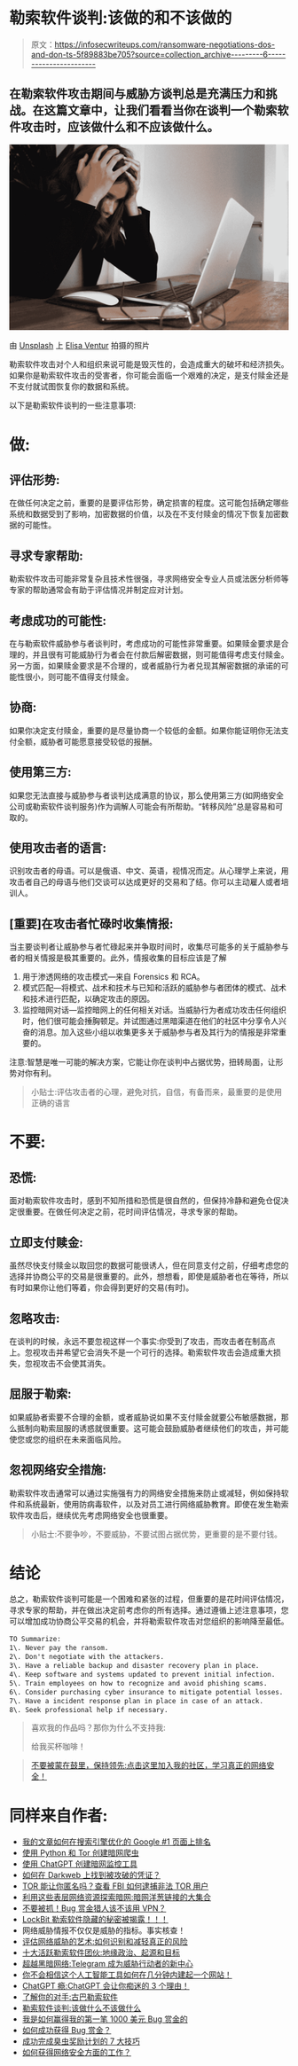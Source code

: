 # 勒索软件谈判:该做的和不该做的

> 原文：<https://infosecwriteups.com/ransomware-negotiations-dos-and-don-ts-5f89883be705?source=collection_archive---------6----------------------->

## 在勒索软件攻击期间与威胁方谈判总是充满压力和挑战。在这篇文章中，让我们看看当你在谈判一个勒索软件攻击时，应该做什么和不应该做什么。

![](img/1cf08f1d6cf7382f490f1f015d1a098b.png)

由 [Unsplash](https://unsplash.com?utm_source=medium&utm_medium=referral) 上 [Elisa Ventur](https://unsplash.com/@elisa_ventur?utm_source=medium&utm_medium=referral) 拍摄的照片

勒索软件攻击对个人和组织来说可能是毁灭性的，会造成重大的破坏和经济损失。如果你是勒索软件攻击的受害者，你可能会面临一个艰难的决定，是支付赎金还是不支付就试图恢复你的数据和系统。

以下是勒索软件谈判的一些注意事项:

# 做:

## 评估形势:

在做任何决定之前，重要的是要评估形势，确定损害的程度。这可能包括确定哪些系统和数据受到了影响，加密数据的价值，以及在不支付赎金的情况下恢复加密数据的可能性。

## 寻求专家帮助:

勒索软件攻击可能非常复杂且技术性很强，寻求网络安全专业人员或法医分析师等专家的帮助通常会有助于评估情况并制定应对计划。

## 考虑成功的可能性:

在与勒索软件威胁参与者谈判时，考虑成功的可能性非常重要。如果赎金要求是合理的，并且很有可能威胁行为者会在付款后解密数据，则可能值得考虑支付赎金。另一方面，如果赎金要求是不合理的，或者威胁行为者兑现其解密数据的承诺的可能性很小，则可能不值得支付赎金。

## 协商:

如果你决定支付赎金，重要的是尽量协商一个较低的金额。如果你能证明你无法支付全额，威胁者可能愿意接受较低的报酬。

## 使用第三方:

如果您无法直接与威胁参与者谈判达成满意的协议，那么使用第三方(如网络安全公司或勒索软件谈判服务)作为调解人可能会有所帮助。“转移风险”总是容易和可取的。

## 使用攻击者的语言:

识别攻击者的母语。可以是俄语、中文、英语，视情况而定。从心理学上来说，用攻击者自己的母语与他们交谈可以达成更好的交易和了结。你可以主动雇人或者培训人。

## [重要]在攻击者忙碌时收集情报:

当主要谈判者让威胁参与者忙碌起来并争取时间时，收集尽可能多的关于威胁参与者的相关情报是极其重要的。此外，情报收集的目标应该是了解

1.  用于渗透网络的攻击模式—来自 Forensics 和 RCA。
2.  模式匹配—将模式、战术和技术与已知和活跃的威胁参与者团体的模式、战术和技术进行匹配，以确定攻击的原因。
3.  监控暗网对话—监控暗网上的任何相关对话。当威胁行为者成功攻击任何组织时，他们很可能会捶胸顿足。并试图通过黑暗渠道在他们的社区中分享令人兴奋的消息。加入这些小组以收集更多关于威胁参与者及其行为的情报是非常重要的。

注意:智慧是唯一可能的解决方案，它能让你在谈判中占据优势，扭转局面，让形势对你有利。

> 小贴士:评估攻击者的心理，避免对抗，自信，有备而来，最重要的是使用正确的语言

# 不要:

## 恐慌:

面对勒索软件攻击时，感到不知所措和恐慌是很自然的，但保持冷静和避免仓促决定很重要。在做任何决定之前，花时间评估情况，寻求专家的帮助。

## 立即支付赎金:

虽然尽快支付赎金以取回您的数据可能很诱人，但在同意支付之前，仔细考虑您的选择并协商公平的交易是很重要的。此外，想想看，即使是威胁者也在等待，所以有时如果你让他们等着，你会得到更好的交易(有时)。

## 忽略攻击:

在谈判的时候，永远不要忽视这样一个事实:你受到了攻击，而攻击者在制高点上。忽视攻击并希望它会消失不是一个可行的选择。勒索软件攻击会造成重大损失，忽视攻击不会使其消失。

## 屈服于勒索:

如果威胁者索要不合理的金额，或者威胁说如果不支付赎金就要公布敏感数据，那么抵制向勒索屈服的诱惑就很重要。这可能会鼓励威胁者继续他们的攻击，并可能使您或您的组织在未来面临风险。

## 忽视网络安全措施:

勒索软件攻击通常可以通过实施强有力的网络安全措施来防止或减轻，例如保持软件和系统最新，使用防病毒软件，以及对员工进行网络威胁教育。即使在发生勒索软件攻击后，继续优先考虑网络安全也很重要。

> 小贴士:不要争吵，不要威胁，不要试图占据优势，更重要的是不要付钱。

# 结论

总之，勒索软件谈判可能是一个困难和紧张的过程，但重要的是花时间评估情况，寻求专家的帮助，并在做出决定前考虑你的所有选择。通过遵循上述注意事项，您可以增加成功协商公平交易的机会，并将勒索软件攻击对您组织的影响降至最低。

```
TO Summarize: 
1\. Never pay the ransom.
2\. Don't negotiate with the attackers.
3\. Have a reliable backup and disaster recovery plan in place.
4\. Keep software and systems updated to prevent initial infection.
5\. Train employees on how to recognize and avoid phishing scams.
6\. Consider purchasing cyber insurance to mitigate potential losses.
7\. Have a incident response plan in place in case of an attack.
8\. Seek professional help if necessary.
```

> 喜欢我的作品吗？那你为什么不支持我:
> 
> 给我买杯咖啡！

> [不要被蒙在鼓里，保持领先:点击这里加入我的社区，学习真正的网络安全！](https://praveenjalasutram.medium.com/subscribe)

# 同样来自作者:

*   [我的文章如何在搜索引擎优化的 Google #1 页面上排名](https://medium.com/illumination/how-my-article-ranked-on-google-1-page-with-seo-a4d0fa569401)
*   [使用 Python 和 Tor 创建暗网爬虫](/creating-darkweb-crawler-using-python-and-tor-53169d146301)
*   [使用 ChatGPT 创建暗网监控工具](/using-chatgpt-to-create-darkweb-monitoring-tool-7b7eeaab351f)
*   [如何在 Darkweb 上找到被攻破的凭证？](/how-to-find-compromised-credentials-on-darkweb-6e2af2b3a0e8)
*   [TOR 能让你匿名吗？查看 FBI 如何逮捕非法 TOR 用户](https://medium.com/coinmonks/can-tor-keep-you-anonymous-see-how-fbi-arrested-an-illegal-tor-user-ef8288f3480e)
*   [利用这些表层网络资源探索暗网:暗网洋葱链接的大集合](/explore-darkweb-with-these-surface-web-resources-a-large-collection-of-darkweb-onion-links-92a426f9c0f9)
*   [不要被抓！Bug 赏金猎人该不该用 VPN？](https://medium.com/coinmonks/dont-get-arrested-should-you-use-vpn-for-bug-bounty-hunting-c39019f34f10)
*   [LockBit 勒索软件隐藏的秘密被揭露！！！](https://medium.com/coinmonks/hidden-secrets-of-lockbit-ransomware-revealed-538b85296afc)
*   网络威胁情报不仅仅是威胁的指标。事实核查！
*   [评估网络威胁的艺术:如何识别和减轻真正的风险](https://medium.com/@praveenjalasutram/the-art-of-assessing-cyber-threats-how-to-identify-and-mitigate-real-risks-as-a-pro-66fd491300a5)
*   [十大活跃勒索软件团伙:地缘政治、起源和目标](https://medium.com/coinmonks/top-10-active-ransomware-gangs-geopolitics-origin-and-targets-a8238ed1c098)
*   [超越黑暗网络:Telegram 成为威胁行动者的新中心](https://medium.com/coinmonks/beyond-dark-web-telegram-emerges-as-the-new-hub-for-threat-actors-6166f8e1d82)
*   [你不会相信这个人工智能工具如何在几分钟内建起一个网站！](https://praveenjalasutram.medium.com/you-wont-believe-how-this-ai-tool-can-build-a-website-in-minutes-ea0ad7870bf1)
*   [ChatGPT 瘾:ChatGPT 会让你痴迷的 3 个理由！](https://medium.com/coinmonks/the-chatgpt-addiction-3-reasons-why-chatgpt-will-make-you-obsessed-65a30a515e7c)
*   [了解你的对手:古巴勒索软件](/know-your-adversary-cuba-ransomware-7b899be0410d)
*   [勒索软件谈判:该做什么不该做什么](https://praveenjalasutram.medium.com/ransomware-negotiations-dos-and-don-ts-5f89883be705)
*   [我是如何赢得我的第一笔 1000 美元 Bug 赏金的](/how-i-earned-my-first-bug-bounty-reward-of-1000-9dc6643977e4)
*   [如何成功获得 Bug 赏金？](https://medium.com/@praveenjalasutram/how-to-succeed-in-bug-bounty-9b9ff5d0542f)
*   [成功完成臭虫奖励计划的 7 大技巧](https://praveenjalasutram.medium.com/top-7-tips-to-succeed-in-bug-bounty-programs-232e09716019)
*   [如何获得网络安全方面的工作？](https://medium.com/illuminations-mirror/how-to-get-a-job-in-cybersecurity-cdf6ec46d542)
